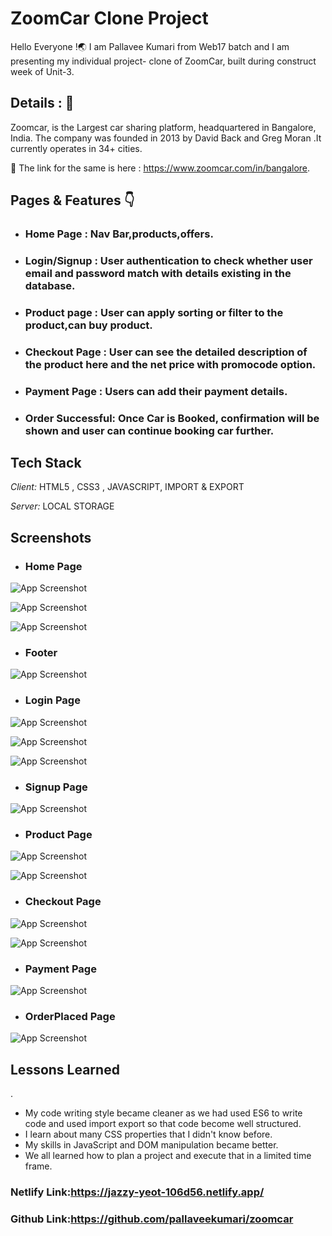 # ZoomCar Clone Project

Hello Everyone !🌏 I am Pallavee Kumari from Web17 batch and I am presenting my individual project- clone of ZoomCar, built during construct week of Unit-3.


## Details : 🔭

Zoomcar, is the Largest car sharing platform, headquartered in Bangalore, India. The company was founded in 2013 by David Back and Greg Moran .It currently operates in 34+ cities.

🚀 The link for the same is here : https://www.zoomcar.com/in/bangalore.

## Pages & Features 👇

 - ### Home Page : Nav Bar,products,offers.
 - ### Login/Signup : User authentication to check whether user email and password match with details existing in the database.
 - ### Product page : User can apply sorting or filter to the product,can buy product.
 - ### Checkout Page : User can see the detailed description of the product here and the net price with promocode option.
 - ### Payment Page : Users can add their payment details.
 - ### Order Successful: Once Car is Booked, confirmation will be shown and user can continue booking car further.
 


## Tech Stack

*Client:* HTML5 , CSS3 , JAVASCRIPT, IMPORT & EXPORT

*Server:* LOCAL STORAGE


## Screenshots
- ### Home Page
![App Screenshot](https://github.com/pallaveekumari/zoomcar/blob/master/IndivisualProject/carphotos/homepage.png?raw=true)

![App Screenshot](https://github.com/pallaveekumari/zoomcar/blob/master/IndivisualProject/carphotos/homepage2.png?raw=true)

![App Screenshot](https://github.com/pallaveekumari/zoomcar/blob/master/IndivisualProject/carphotos/homepage3.png?raw=true)

- ### Footer 
![App Screenshot](https://github.com/pallaveekumari/zoomcar/blob/master/IndivisualProject/carphotos/footer.png?raw=true)

- ### Login Page
![App Screenshot](https://github.com/pallaveekumari/zoomcar/blob/master/IndivisualProject/carphotos/login.png?raw=true)

![App Screenshot](https://github.com/pallaveekumari/zoomcar/blob/master/IndivisualProject/carphotos/loginwithemail.png?raw=true)

![App Screenshot](https://github.com/pallaveekumari/zoomcar/blob/master/IndivisualProject/carphotos/loginwithmobile.png?raw=true)

- ### Signup Page
![App Screenshot](https://github.com/pallaveekumari/zoomcar/blob/master/IndivisualProject/carphotos/signup.png?raw=true)

- ### Product Page
![App Screenshot](https://github.com/pallaveekumari/zoomcar/blob/master/IndivisualProject/carphotos/productpage.png?raw=true)

![App Screenshot](https://github.com/pallaveekumari/zoomcar/blob/master/IndivisualProject/carphotos/productpagefiltr.png?raw=true)


- ### Checkout Page
![App Screenshot](https://github.com/pallaveekumari/zoomcar/blob/master/IndivisualProject/carphotos/checkout.png?raw=true)

![App Screenshot](https://github.com/pallaveekumari/zoomcar/blob/master/IndivisualProject/carphotos/checkoutalert.png?raw=true)

- ### Payment Page
![App Screenshot](https://github.com/pallaveekumari/zoomcar/blob/master/IndivisualProject/carphotos/payment.png?raw=true)

- ### OrderPlaced Page
![App Screenshot](https://github.com/pallaveekumari/zoomcar/blob/master/IndivisualProject/carphotos/final.png?raw=true)

## Lessons Learned
.
- My code writing style became cleaner as we had used ES6 to write code and used import export so that code become well structured.
- I learn about many CSS properties that I didn't know before.
- My skills in JavaScript and DOM manipulation became better.
- We all learned how to plan a project and execute that in a limited time frame.


### Netlify Link:https://jazzy-yeot-106d56.netlify.app/

### Github Link:https://github.com/pallaveekumari/zoomcar
